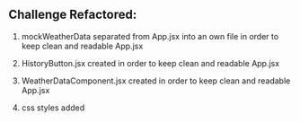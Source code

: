 ## Challenge Refactored: 
  1. mockWeatherData separated from App.jsx into an own file in order to keep clean and readable App.jsx
  2. HistoryButton.jsx created in order to keep clean and readable App.jsx
  3. WeatherDataComponent.jsx created in order to keep clean and readable App.jsx

  4. css styles added